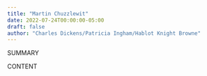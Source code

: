 ```yaml
---
title: "Martin Chuzzlewit"
date: 2022-07-24T00:00:00-05:00
draft: false
author: "Charles Dickens/Patricia Ingham/Hablot Knight Browne"
---
```


SUMMARY

<!--more-->

CONTENT